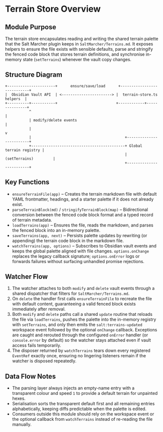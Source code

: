 # Terrain Store Overview

## Module Purpose
The terrain store encapsulates reading and writing the shared terrain palette that the Salt Marcher plugin keeps in `SaltMarcher/Terrains.md`. It exposes helpers to ensure the file exists with sensible defaults, parse and stringify the fenced code block that stores terrain definitions, and synchronise in-memory state (`setTerrains`) whenever the vault copy changes.

## Structure Diagram
```
+----------------------+      ensure/save/load      +----------------------------+
|  Obsidian Vault API  | <-----------------------> |  terrain-store.ts helpers  |
+----------+-----------+                           +------------+---------------+
           ^                                                          |
           | modify/delete events                                     |
           |                                                          v
           |                                           +-------------------------+
           +-------------------------------------------+ Global terrain registry |
                                                       |   (setTerrains)         |
                                                       +-------------------------+
```

## Key Functions
- `ensureTerrainFile(app)` – Creates the terrain markdown file with default YAML frontmatter, headings, and a starter palette if it does not already exist.
- `parseTerrainBlock(md)` / `stringifyTerrainBlock(map)` – Bidirectional conversion between the fenced code block format and a typed record of terrain metadata.
- `loadTerrains(app)` – Ensures the file, reads the markdown, and parses the fenced block into an in-memory palette.
- `saveTerrains(app, next)` – Persists palette updates by rewriting (or appending) the terrain code block in the markdown file.
- `watchTerrains(app, options)` – Subscribes to Obsidian vault events and keeps the global palette aligned with file changes. `options.onChange` replaces the legacy callback signature; `options.onError` logs or forwards failures without surfacing unhandled promise rejections.

## Watcher Flow
1. The watcher attaches to both `modify` and `delete` vault events through a shared dispatcher that filters for `SaltMarcher/Terrains.md`.
2. On `delete` the handler first calls `ensureTerrainFile` to recreate the file with default content, guaranteeing a valid fenced block exists immediately after removal.
3. Both `modify` and `delete` paths call a shared `update` routine that reloads the file via `loadTerrains`, pushes the palette into the in-memory registry with `setTerrains`, and only then emits the `salt:terrains-updated` workspace event followed by the optional `onChange` callback. Exceptions are caught and rerouted through the configured `onError` handler (or `console.error` by default) so the watcher stays attached even if vault access fails temporarily.
4. The disposer returned by `watchTerrains` tears down every registered `EventRef` exactly once, ensuring no lingering listeners remain if the watcher is disposed repeatedly.

## Data Flow Notes
- The parsing layer always injects an empty-name entry with a transparent colour and speed `1` to provide a default terrain for unpainted hexes.
- Serialisation sorts the transparent default first and all remaining entries alphabetically, keeping diffs predictable when the palette is edited.
- Consumers outside this module should rely on the workspace event or the optional callback from `watchTerrains` instead of re-reading the file manually.
